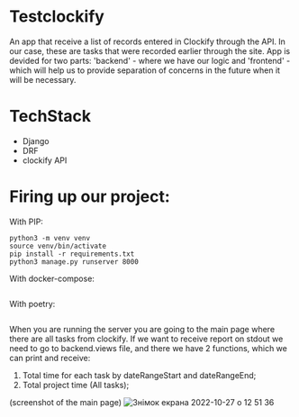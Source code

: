 # Testclockify
An app that receive a list of records entered in Clockify through the API. 
In our case, these are tasks that were recorded earlier through the site. App is devided for two parts: 'backend' - where we have our logic and 'frontend' - which will help us to provide separation of concerns in the future when it will be necessary. 

# TechStack 
- Django
- DRF
- clockify API

# Firing up our project:
With PIP:
```
python3 -m venv venv
source venv/bin/activate
pip install -r requirements.txt
python3 manage.py runserver 8000
```
With docker-compose:
```
```
With poetry:
```
```
When you are running the server you are going to the main page where there are all tasks from clockify. If we want to receive report on stdout we need to go to backend.views file, and there we have 2 functions, which we can print and receive: 
1. Total time for each task by dateRangeStart and dateRangeEnd;
2. Total project time (All tasks);


(screenshot of the main page)
![Знімок екрана 2022-10-27 о 12 51 36](https://user-images.githubusercontent.com/105149923/198256938-40564f8e-7ae5-4351-92ff-484d0ececa95.png)
